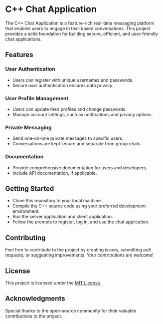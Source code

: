 # C++ Chat Application

The C++ Chat Application is a feature-rich real-time messaging platform that enables users to engage in text-based conversations. This project provides a solid foundation for building secure, efficient, and user-friendly chat applications.

## Features

### User Authentication
- Users can register with unique usernames and passwords.
- Secure user authentication ensures data privacy.

### User Profile Management
- Users can update their profiles and change passwords.
- Manage account settings, such as notifications and privacy options.

### Private Messaging
- Send one-on-one private messages to specific users.
- Conversations are kept secure and separate from group chats.

### Documentation
- Provide comprehensive documentation for users and developers.
- Include API documentation, if applicable.

## Getting Started
- Clone this repository to your local machine.
- Compile the C++ source code using your preferred development environment.
- Run the server application and client application.
- Follow the prompts to register, log in, and use the chat application.

## Contributing

Feel free to contribute to the project by creating issues, submitting pull requests, or suggesting improvements. Your contributions are welcome!

## License

This project is licensed under the [MIT License](LICENSE).

## Acknowledgments

Special thanks to the open-source community for their valuable contributions to the project.

